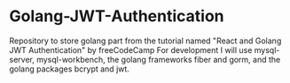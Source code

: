# Golang-JWT-Authentication
Repository to store golang part from the tutorial named "React and Golang JWT Authentication" by freeCodeCamp
For development I will use mysql-server, mysql-workbench, the golang frameworks fiber and gorm, and the golang packages bcrypt and jwt.
